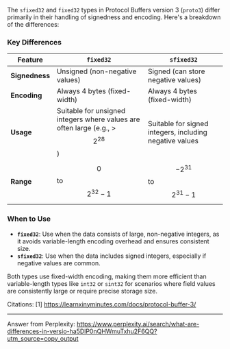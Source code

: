 The `sfixed32` and `fixed32` types in Protocol Buffers version 3 (`proto3`) differ primarily in their handling of signedness
and encoding. Here's a breakdown of the differences:

### **Key Differences**

| Feature        | `fixed32`                                                                        | `sfixed32`                                              |
| -------------- | -------------------------------------------------------------------------------- | ------------------------------------------------------- |
| **Signedness** | Unsigned (non-negative values)                                                   | Signed (can store negative values)                      |
| **Encoding**   | Always 4 bytes (fixed-width)                                                     | Always 4 bytes (fixed-width)                            |
| **Usage**      | Suitable for unsigned integers where values are often large (e.g., > $$2^{28}$$) | Suitable for signed integers, including negative values |
| **Range**      | $$0$$ to $$2^{32} - 1$$                                                          | $$-2^{31}$$ to $$2^{31} - 1$$                           |

### **When to Use**

- **`fixed32`**: Use when the data consists of large, non-negative integers, as it avoids variable-length encoding overhead
  and ensures consistent size.
- **`sfixed32`**: Use when the data includes signed integers, especially if negative values are common.

Both types use fixed-width encoding, making them more efficient than variable-length types like `int32` or `sint32` for
scenarios where field values are consistently large or require precise storage size.

Citations: [1] https://learnxinyminutes.com/docs/protocol-buffer-3/

---

Answer from Perplexity:
https://www.perplexity.ai/search/what-are-differences-in-versio-ha5DlP0nQHWmuTxhu2F6QQ?utm_source=copy_output

